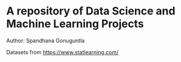 # A repository of Data Science and Machine Learning Projects
Author: Spandhana Gonuguntla

Datasets from https://www.statlearning.com/
